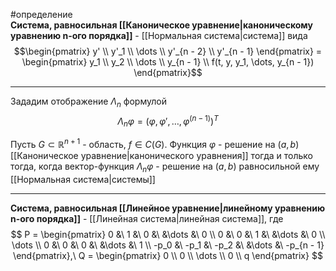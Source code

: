 #определение  
**Система, равносильная [[Каноническое уравнение|каноническому уравнению n-ого порядка]]** - [[Нормальная система|система]] вида
$$\begin{pmatrix} y' \\ y'_1 \\ \dots \\ y'_{n - 2} \\ y'_{n - 1} \end{pmatrix} = \begin{pmatrix} y_1 \\ y_2 \\ \dots \\ y_{n - 1} \\ f(t, y, y_1, \dots, y_{n - 1}) \end{pmatrix}$$

---

Зададим отображение $\Lambda_n$ формулой
$$\Lambda_n\varphi = (\varphi, \varphi' , \dots, \varphi^{(n - 1)})^T$$

Пусть $G \subset \mathbb{R}^{n + 1}$ - область, $f \in C(G)$. Функция $\varphi$ - решение на $(a, b)$ [[Каноническое уравнение|канонического уравнения]] тогда и только тогда, когда вектор-функция $\Lambda_n\varphi$ - решение на $(a, b)$ равносильной ему [[Нормальная система|системы]]

---

**Система, равносильная [[Линейное уравнение|линейному уравнению n-ого порядка]]** -  [[Линейная система|линейная система]], где
$$
P =
\begin{pmatrix}
	0 &\ 1 &\ 0 &\ &\dots &\ 0 \\
	0 &\ 0 &\ 1 &\ &\dots &\ 0 \\
	\dots \\
	0 &\ 0 &\ 0 &\ &\dots &\ 1 \\
	-p_0 &\ -p_1 &\ -p_2 &\ &\dots &\ -p_{n - 1}
\end{pmatrix},\
Q = \begin{pmatrix} 0 \\ 0 \\ \dots \\ 0 \\ q \end{pmatrix}
$$
